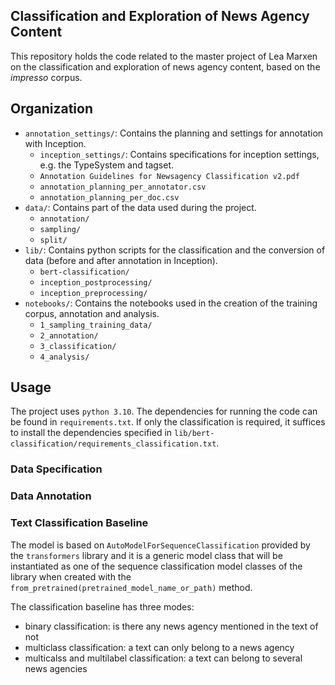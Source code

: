 ## Classification and Exploration of News Agency Content

This repository holds the code related to the master project of Lea Marxen on the classification and exploration of news agency content, based on the _impresso_ corpus.

## Organization

- `annotation_settings/`: Contains the planning and settings for annotation with Inception.
  - `inception_settings/`: Contains specifications for inception settings, e.g. the TypeSystem and tagset.
  - `Annotation Guidelines for Newsagency Classification v2.pdf`
  - `annotation_planning_per_annotator.csv`
  - `annotation_planning_per_doc.csv`
- `data/`: Contains part of the data used during the project.
  - `annotation/`
  - `sampling/`
  - `split/`
- `lib/`: Contains python scripts for the classification and the conversion of data (before and after annotation in Inception).
  - `bert-classification/`
  - `inception_postprocessing/`
  - `inception_preprocessing/`
- `notebooks/`: Contains the notebooks used in the creation of the training corpus, annotation and analysis.
  - `1_sampling_training_data/`
  - `2_annotation/`
  - `3_classification/`
  - `4_analysis/`

## Usage

The project uses `python 3.10`. The dependencies for running the code can be found in `requirements.txt`. If only the classification is required, it suffices to install the dependencies specified in `lib/bert-classification/requirements_classification.txt`.

### Data Specification

### Data Annotation

### Text Classification Baseline

The model is based on `AutoModelForSequenceClassification` provided by the `transformers` library and it is a generic model class that will be instantiated as one of the sequence classification model classes of the library when created with the `from_pretrained(pretrained_model_name_or_path)` method.

The classification baseline has three modes:
- binary classification: is there any news agency mentioned in the text of not
- multiclass classification: a text can only belong to a news agency
- multicalss and multilabel classification: a text can belong to several news agencies
